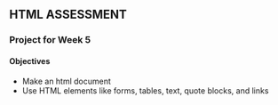 ## HTML ASSESSMENT

### Project for Week 5

#### Objectives

- Make an html document
- Use HTML elements like forms, tables, text, quote blocks, and links
